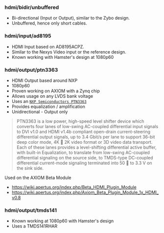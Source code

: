 

### hdmi/bidir/unbuffered 

 * Bi-directional (Input or Output), similar to the Zybo design.
 * Unbuffered, hence only short cables.

### hdmi/input/ad8195

 * HDMI Input based on AD8195ACPZ. 
 * Similar to the Nexys Video input or the reference design.
 * Known working with Hamster's design at 1080p60

### hdmi/output/ptn3363

 * HDMI Output based around NXP
 * 1080p60
 * Proven working on AXIOM with a Zynq chip
 * Allows usage on any LVDS bank voltage
 * Uses an [`NXP Semiconductors PTN3363`](http://www.nxp.com/documents/data_sheet/PTN3363.pdf)
 * Provides equalization / amplification
 * Unidirectional - Output only

> PTN3363 is a low power, high-speed level shifter device which converts four
> lanes of low-swing AC-coupled differential input signals to DVI v1.0 and HDMI
> v1.4b compliant open-drain current-steering differential output signals, up
> to 3.4 Gbit/s per lane to support 36-bit deep color mode, 4K  2K video
> format or 3D video data transport. Each of these lanes provides a
> level-shifting differential active buffer, with built-in Equalization, to
> translate from low-swing AC-coupled differential signaling on the source
> side, to TMDS-type DC-coupled differential current-mode signaling terminated
> into 50  to 3.3 V on the sink side.

Used on the AXIOM Beta Module
 * https://wiki.apertus.org/index.php/Beta_HDMI_Plugin_Module
 * https://wiki.apertus.org/index.php/Axiom_Beta_Plugin_Module_1x_HDMI_v0.8

### hdmi/output/tmds141

 * Known working at 1080p60 with Hamster's design
 * Uses a TMDS141RHAR



